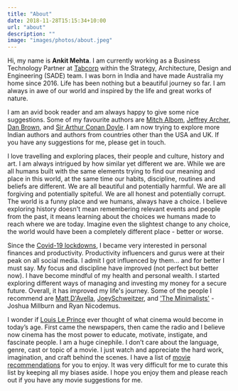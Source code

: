 ```yaml
---
title: "About"
date: 2018-11-28T15:15:34+10:00
url: "about"
description: ""
image: "images/photos/about.jpeg"
---
```


Hi, my name is **Ankit Mehta**. I am currently working as a Business Technology Partner at [Tabcorp](https://www.tabcorp.com.au/) within the Strategy, Architecture, Design and Engineering (SADE) team. I was born in India and have made Australia my home since 2016. Life has been nothing but a beautiful journey so far. I am always in awe of our world and inspired by the life and great works of nature. 

I am an avid book reader and am always happy to give some nice suggestions. Some of my favourite authors are [Mitch Albom](https://www.mitchalbom.com/home/), [Jeffrey Archer](https://www.jeffreyarcher.com/), [Dan Brown](https://danbrown.com/), and [Sir Arthur Conan Doyle](https://www.arthurconandoyle.com/). I am now trying to explore more Indian authors and authors from countries other than the USA and UK. If you have any suggestions for me, please get in touch. 

I love travelling and exploring places, their people and culture, history and art. I am always intrigued by how similar yet different we are. While we are all humans built with the same elements trying to find our meaning and place in this world, at the same time our habits, discipline, routines and beliefs are different. We are all beautiful and potentially harmful. We are all forgiving and potentially spiteful. We are all honest and potentially corrupt. The world is a funny place and we humans, always have a choice. I believe exploring history doesn't mean remembering relevant events and people from the past, it means learning about the choices we humans made to reach where we are today. Imagine even the slightest change to any choice, the world would have been a completely different place - better or worse. 

Since the [Covid-19 lockdowns](https://en.wikipedia.org/wiki/COVID-19_lockdowns), I became very interested in personal finances and productivity. Productivity influencers and gurus were at their peak on all social media. I admit I got influenced by them... and for better I must say. My focus and discipline have improved (not perfect but better now). I have become mindful of my health and personal wealth. I started exploring different ways of managing and investing my money for a secure future. Overall, it has improved my life's journey. Some of the people I recommend are [Matt D'Avella](https://www.mattdavella.com/), [JoeySchweitzer](https://www.betterideas.com/), and ['The Minimalists'](https://www.theminimalists.com/about/) - Joshua Millburn and Ryan Nicodemus.

I wonder if [Louis Le Prince](https://en.wikipedia.org/wiki/Louis_Le_Prince) ever thought of what cinema would become in today’s age. First came the newspapers, then came the radio and I believe now cinema has the most power to educate, motivate, instigate, and fascinate people. I am a huge cinephile. I don’t care about the language, genre, cast or topic of a movie. I just watch and appreciate the hard work, imagination, and craft behind the scenes. I have a list of [movie recommendations](https://www.ank1t.com/movies) for you to enjoy. It was very difficult for me to curate this list by keeping all my biases aside. I hope you enjoy them and please reach out if you have any movie suggestions for me. 


